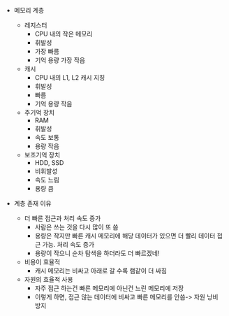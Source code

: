 - 메모리 계층
	- 레지스터
		- CPU 내의 작은 메모리
		- 휘발성
		- 가장 빠름
		- 기억 용량 가장 작음
	- 캐시
		- CPU 내의 L1, L2 캐시 지칭
		- 휘발성
		- 빠름
		- 기억 용량 작음
	- 주기억 장치
		- RAM
		- 휘발성
		- 속도 보통
		- 용량 작음
	- 보조기억 장치
		- HDD, SSD
		- 비휘발성
		- 속도 느림
		- 용량 큼

- 계층 존재 이유
	- 더 빠른 접근과 처리 속도 증가
		- 사람은 쓰는 것을 다시 많이 또 씀
		- 용량은 작지만 빠른 캐시 메모리에 해당 데이터가 있으면 더 빨리 데이터 접근 가능. 처리 속도 증가
		- 용량이 작으니 순차 탐색을 하더라도 더 빠르겠네!
	- 비용이 효율적
		- 캐시 메모리는 비싸고 아래로 갈 수록 램같이 더 싸짐
	- 자원의 효율적 사용
		- 자주 접근 하는건 빠른 메모리에 아닌건 느린 메모리에 저장
		- 이렇게 하면, 접근 않는 데이터에 비싸고 빠른 메모리를 안씀-> 자원 낭비 방지
